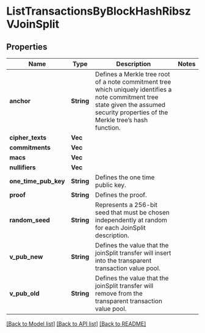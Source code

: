 # ListTransactionsByBlockHashRibszVJoinSplit

## Properties

Name | Type | Description | Notes
------------ | ------------- | ------------- | -------------
**anchor** | **String** | Defines a Merkle tree root of a note commitment tree which uniquely identifies a note commitment tree state given the assumed security properties of the Merkle tree’s  hash function. | 
**cipher_texts** | **Vec<String>** |  | 
**commitments** | **Vec<String>** |  | 
**macs** | **Vec<String>** |  | 
**nullifiers** | **Vec<String>** |  | 
**one_time_pub_key** | **String** | Defines the one time public key. | 
**proof** | **String** | Defines the proof. | 
**random_seed** | **String** | Represents a 256-bit seed that must be chosen independently at random for each JoinSplit description. | 
**v_pub_new** | **String** | Defines the value that the joinSplit transfer will insert into the transparent transaction value pool. | 
**v_pub_old** | **String** | Defines the value that the joinSplit transfer will remove from the transparent transaction value pool. | 

[[Back to Model list]](../README.md#documentation-for-models) [[Back to API list]](../README.md#documentation-for-api-endpoints) [[Back to README]](../README.md)


